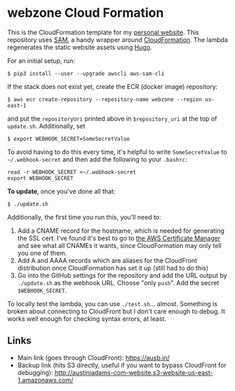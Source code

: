 webzone Cloud Formation
=======================

This is the CloudFormation template for my [personal website][0]. This
repository uses [SAM][1], a handy wrapper around [CloudFormation][2]. The
lambda regenerates the static website assets using [Hugo][3].

For an initial setup, run:

    $ pip3 install --user --upgrade awscli aws-sam-cli

If the stack does not exist yet, create the ECR (docker image) repository:

    $ aws ecr create-repository --repository-name webzone --region us-east-1

and put the `repositoryUri` printed above in `$repository_uri` at the top of
`update.sh`. Additionally, set

    $ export WEBHOOK_SECRET=SomeSecretValue

To avoid having to do this every time, it's helpful to write `SomeSecretValue`
to `~/.webhook-secret` and then add the following to your `.bashrc`:

    read -r WEBHOOK_SECRET <~/.webhook-secret
    export WEBHOOK_SECRET

**To update**, once you've done all that:

    $ ./update.sh

Additionally, the first time you run this, you'll need to:

1. Add a CNAME record for the hostname, which is needed for generating the SSL
   cert. I've found it's best to go to [the AWS Certificate Manager][5] and see
   what all CNAMEs it wants, since CloudFormation may only tell you one of them.
2. Add A and AAAA records which are aliases for the CloudFront
   distribution once CloudFormation has set it up (still had to do this)
3. Go into the GitHub settings for the repository and add the URL output by
   `./update.sh` as the webhook URL. Choose "only `push`". Add the secret
   `$WEBHOOK_SECRET`.

To locally test the lambda, you can use `./test.sh`... almost. Something is
broken about connecting to CloudFront but I don't care enough to debug. It
works well enough for checking syntax errors, at least.

Links
-----

* Main link (goes through CloudFront): <https://ausb.in/>
* Backup link (hits S3 directly, useful if you want to bypass CloudFront for
  debugging): <http://austinjadams-com-website.s3-website-us-east-1.amazonaws.com/>

[0]: https://github.com/ausbin/webzone
[1]: https://aws.amazon.com/serverless/sam/
[2]: https://aws.amazon.com/cloudformation/
[3]: https://gohugo.io/
[4]: https://github.com/aws/aws-cli/issues/4947#issuecomment-586046886
[5]: https://us-east-1.console.aws.amazon.com/acm/home?region=us-east-1
